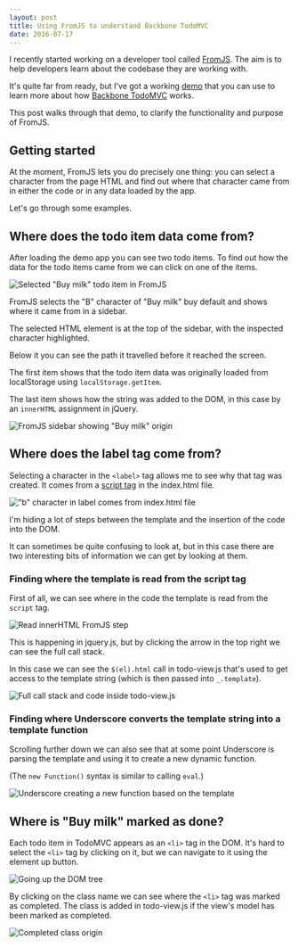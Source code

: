 ```yaml
---
layout: post
title: Using FromJS to understand Backbone TodoMVC
date: 2016-07-17
---
```


I recently started working on a developer tool called [FromJS](http://www.fromjs.com/). The aim is to help developers learn about the codebase they are working with.

It's quite far from ready, but I've got a working [demo](http://www.fromjs.com/todomvc/) that you can use to learn more about how [Backbone TodoMVC](http://todomvc.com/examples/backbone/) works.

This post walks through that demo, to clarify the functionality and purpose of FromJS.

## Getting started

At the moment, FromJS lets you do precisely one thing: you can select a character from the page HTML and find out where that character came from in either the code or in any data loaded by the app.

Let's go through some examples.

## Where does the todo item data come from?

After loading the demo app you can see two todo items. To find out how the data for the todo items came from we can click on one of the items.

![Selected "Buy milk" todo item in FromJS](/img/blog/fromjs-demo/todo-item-selected.png)

FromJS selects the "B" character of "Buy milk" buy default and shows where it came from in a sidebar.

The selected HTML element is at the top of the sidebar, with the inspected character highlighted.

Below it you can see the path it travelled before it reached the screen.

The first item shows that the todo item data was originally loaded from localStorage using `localStorage.getItem`.

The last item shows how the string was added to the DOM, in this case by an `innerHTML` assignment in jQuery.

![FromJS sidebar showing "Buy milk" origin](/img/blog/fromjs-demo/sidebar-after-selecting-todo-item.png)

## Where does the label tag come from?

Selecting a character in the `<label>` tag allows me to see why that tag was created. It comes from a [script tag](http://stackoverflow.com/questions/4912586/explanation-of-script-type-text-template-script) in the index.html file.

!["b" character in label comes from index.html file](/img/blog/fromjs-demo/label-tag-origin.png)

I'm hiding a lot of steps between the template and the insertion of the code into the DOM.

It can sometimes be quite confusing to look at, but in this case there are two interesting bits of information we can get by looking at them.

### Finding where the template is read from the script tag

First of all, we can see where in the code the template is read from the `script` tag.

![Read innerHTML FromJS step](/img/blog/fromjs-demo/read-element-innerhtml.png)

This is happening in jquery.js, but by clicking the arrow in the top right we can see the full call stack.

In this case we can see the `$(el).html` call in todo-view.js that's used to get access to the template string (which is then passed into `_.template`).

![Full call stack and code inside todo-view.js](/img/blog/fromjs-demo/read-element-innerhtml-todo-view.png)

### Finding where Underscore converts the template string into a template function

Scrolling further down we can also see that at some point Underscore is parsing the template and using it to create a new dynamic function.

(The `new Function()` syntax is similar to calling `eval`.)

![Underscore creating a new function based on the template](/img/blog/fromjs-demo/dynamic-script.png)

## Where is "Buy milk" marked as done?

Each todo item in TodoMVC appears as an `<li>` tag in the DOM. It's hard to select the `<li>` tag by clicking on it, but we can navigate to it using the element up button.

![Going up the DOM tree](/img/blog/fromjs-demo/up-button.png)

By clicking on the class name we can see where the `<li>` tag was marked as completed. The class is added in todo-view.js if the view's model has been marked as completed.

![Completed class origin](/img/blog/fromjs-demo/completed-class-origin.png)
